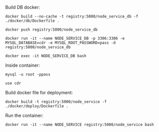 

Build DB docker:
```
docker build --no-cache -t registry:5000/node_service_db -f ./docker/db/Dockerfile .
```
```
docker push registry:5000/node_service_db
```
```
docker run -it --name NODE_SERVICE_DB -p 3306:3306 -e MYSQL_DATABASE=cdr -e MYSQL_ROOT_PASSWORD=pass -d registry:5000/node_service_db
```
```
docker exec -it NODE_SERVICE_DB bash
```

Inside container:
```
mysql -u root -ppass
```
```
use cdr
```

Build docker file for deployment:
```
docker build -t registry:5000/node_service -f ./docker/deploy/Dockerfile .
```

Run the container:
```
docker run -it --name NODE_SERVICE registry:5000/node_service bash
```

